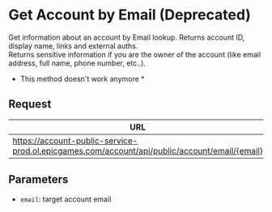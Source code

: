 # Get Account by Email (Deprecated)
Get information about an account by Email lookup. Returns account ID, display name, links and external auths.  
Returns sensitive information if you are the owner of the account (like email address, full name, phone number, etc..).
* This method doesn't work anymore *

## Request
| URL | Method |
| - | - |
| https://account-public-service-prod.ol.epicgames.com/account/api/public/account/email/{email} | `GET` |

## Parameters
- `email`: target account email
